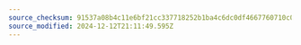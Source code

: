 ```yaml
---
source_checksum: 91537a08b4c11e6bf21cc337718252b1ba4c6dc0df4667760710c05c3f3d3866
source_modified: 2024-12-12T21:11:49.595Z
---
```


